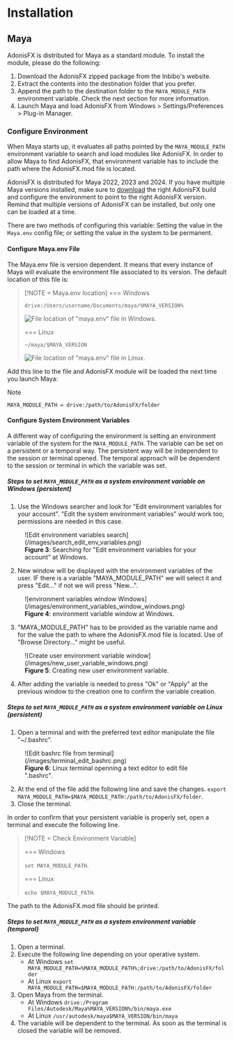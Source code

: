 # Installation

## Maya

AdonisFX is distributed for Maya as a standard module. To install the module, please do the following:

1. Download the AdonisFX zipped package from the Inbibo's website.
2. Extract the contents into the destination folder that you prefer.
3. Append the path to the destination folder to the `MAYA_MODULE_PATH` environment variable. Check the next section for more information.
4. Launch Maya and load AdonisFX from Windows > Settings/Preferences > Plug-in Manager.

### Configure Environment

When Maya starts up, it evaluates all paths pointed by the `MAYA_MODULE_PATH` environment variable to search and load modules like AdonisFX. In order to allow Maya to find AdonisFX, that environment variable has to include the path where the AdonisFX.mod file is located. 

AdonisFX is distributed for Maya 2022, 2023 and 2024. If you have multiple Maya versions installed, make sure to [download](https://inbibo.co.uk/adonisfx/downloads) the right AdonisFX build and configure the environment to point to the right AdonisFX version. Remind that multiple versions of AdonisFX can be installed, but only one can be loaded at a time.

There are two methods of configuring this variable: Setting the value in the `Maya.env` config file; or setting the value in the system to be permanent.

#### Configure Maya.env File

The Maya.env file is version dependent. It means that every instance of Maya will evaluate the environment file associated to its version. The default location of this file is:

> [!NOTE = Maya.env location]
> === Windows
>
> `drive:/Users/username/Documents/maya/%MAYA_VERSION%`
>
> ![File location of "maya.env" file in Windows.](/images/maya_env_file_location_windows.png)
>
> === Linux
>
> `~/maya/$MAYA_VERSION`
>
> ![File location of "maya.env" file in Linux.](/images/maya_env_file_location_linux.png)


Add this line to the file and AdonisFX module will be loaded the next time you launch Maya:

> [!NOTE]
> `MAYA_MODULE_PATH = drive:/path/to/AdonisFX/folder`

#### Configure System Environment Variables

A different way of configuring the environment is setting an environment variable of the system for the `MAYA_MODULE_PATH`. The variable can be set on a persistent or a temporal way. The persistent way will be independent to the session or terminal opened. The temporal approach will be dependent to the session or terminal in which the variable was set.

##### Steps to set `MAYA_MODULE_PATH` as a system environment variable on Windows (persistent)

  1. Use the Windows searcher and look for "Edit environment variables for your account". "Edit the system environment variables" would work too, permissions are needed in this case.

<figure markdown>
      ![Edit environment variables search](/images/search_edit_env_variables.png)
      <figcaption><b>Figure 3</b>: Searching for "Edit environment variables for your account" at Windows.</figcaption>
</figure>

  2. New window will be displayed with the environment variables of the user. IF there is a variable "MAYA_MODULE_PATH" we will select it and press "Edit..." if not we will press "New...".

<figure markdown>
      ![environment variables window Windows](/images/environment_variables_window_windows.png)
      <figcaption><b>Figure 4</b>: environment variable window at Windows.</figcaption>
</figure>

  3. "MAYA_MODULE_PATH" has to be provided as the variable name and for the value the path to where the AdonisFX.mod file is located. Use of "Browse Directory..." might be useful.

<figure markdown>
      ![Create user environment variable window](/images/new_user_variable_windows.png)
      <figcaption><b>Figure 5</b>: Creating new user environment variable.</figcaption>
</figure>

  4. After adding the variable is needed to press "Ok" or "Apply" at the previous window to the creation one to confirm the variable creation.

##### Steps to set `MAYA_MODULE_PATH` as a system environment variable on Linux (persistent)

  1. Open a terminal and with the preferred text editor manipulate the file "~/.bashrc".

<figure markdown>
      ![Edit bashrc file from terminal](/images/terminal_edit_bashrc.png)
      <figcaption><b>Figure 6</b>: Linux terminal openning a text editor to edit file ".bashrc".</figcaption>
</figure>

  2. At the end of the file add the following line and save the changes. `export MAYA_MODULE_PATH=$MAYA_MODULE_PATH:/path/to/AdonisFX/folder`.
  3. Close the terminal.

In order to confirm that your persistent variable is properly set, open a terminal and execute the following line.

> [!NOTE = Check Environment Variable]
>
> === Windows
>
> `set MAYA_MODULE_PATH`.
>
> === Linux
>
> `echo $MAYA_MODULE_PATH`.

The path to the AdonisFX.mod file should be printed.

##### Steps to set `MAYA_MODULE_PATH` as a system environment variable (temporal)

1. Open a terminal.
2. Execute the following line depending on your operative system.
    - At Windows `set MAYA_MODULE_PATH=%MAYA_MODULE_PATH%;drive:/path/to/AdonisFX/folder`
    - At Linux `export MAYA_MODULE_PATH=$MAYA_MODULE_PATH:/path/to/AdonisFX/folder`
3. Open Maya from the terminal.
    - At Windows `drive:/Program Files/Autodesk/Maya%MAYA_VERSION%/bin/maya.exe`
    - At Linux `/usr/autodesk/maya$MAYA_VERSION/bin/maya`
4. The variable will be dependent to the terminal. As soon as the terminal is closed the variable will be removed.

<!--
## Houdini

AdonisFX is distributed for Houdini as a standard package. To install the package, please do the following:

1. Download the AdonisFX zipped package from the Inbibo's website [TODO: #2 add link].
2. Unzip the contents into the destination folder that you prefer.
3. Add folder containg the AdonisFX.json file to the `HOUDINI_PACKAGE_DIR` environment variable.

The `HOUDINI_PACKAGE_DIR` must be set in your environemnt. For example:

- Windows: `set HOUDINI_PACKAGE_DIR=%HOUDINI_PACKAGE_DIR%;/path/to/AdonisFX/folder`
- Linux: `export HOUDINI_PACKAGE_DIR=$HOUDINI_PACKAGE_DIR:/path/to/AdonisFX/folder`
-->